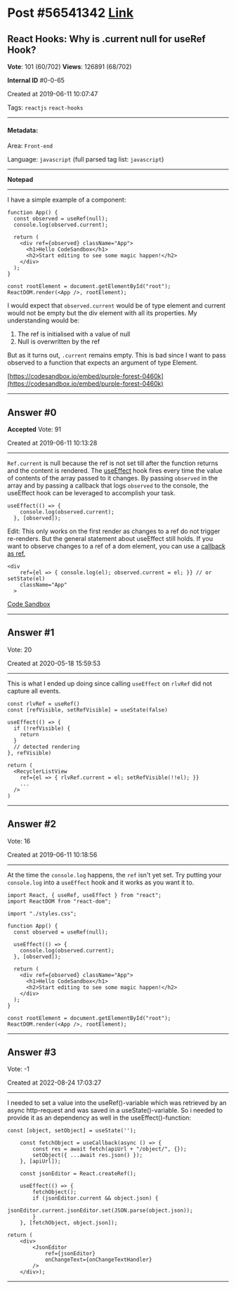 
# Post \#56541342 [Link](https://stackoverflow.com/questions/56541342/)

## React Hooks: Why is .current null for useRef Hook?

**Vote**: 101 (60/702) **Views**: 126891 (68/702) 

**Internal ID** \#0-0-65

Created at 2019-06-11 10:07:47

Tags: `reactjs` `react-hooks`

----------

#### Metadata:

Area: `Front-end`

Language: `javascript` (full parsed tag list: `javascript`)

----------

**Notepad**


----------

I have a simple example of a component: 

```
function App() {
  const observed = useRef(null);
  console.log(observed.current);

  return (
    <div ref={observed} className="App">
      <h1>Hello CodeSandbox</h1>
      <h2>Start editing to see some magic happen!</h2>
    </div>
  );
}

const rootElement = document.getElementById("root");
ReactDOM.render(<App />, rootElement);
```


I would expect that `observed.current` would be of type element and current would not be empty but the div element with all its properties. My understanding would be:


1. The ref is initialised with a value of null
2. Null is overwritten by the ref



But as it turns out, `.current` remains empty. This is bad since I want to pass observed to a function that expects an argument of type Element.

[https://codesandbox.io/embed/purple-forest-0460k](https://codesandbox.io/embed/purple-forest-0460k)


----------
        
## Answer \#0

**Accepted** Vote: 91

Created at 2019-06-11 10:13:28

------------

`Ref.current` is null because the ref is not set till after the function returns and the content is rendered. The [useEffect](https://reactjs.org/docs/hooks-effect.html) hook fires every time the value of contents of the array passed to it changes. By passing `observed` in the array and by passing a callback that logs `observed` to the console, the useEffect hook can be leveraged to accomplish your task.

```
useEffect(() => {
    console.log(observed.current);
  }, [observed]);
```


Edit: This only works on the first render as changes to a ref do not trigger re-renders. But the general statement about useEffect still holds. If you want to observe changes to a ref of a dom element, you can use a [callback as ref.](https://reactjs.org/docs/refs-and-the-dom.html#callback-refs)

```
<div 
    ref={el => { console.log(el); observed.current = el; }} // or setState(el)
    className="App"
  >
```


[Code Sandbox](https://codesandbox.io/s/tender-payne-eyk5f)


------------
    
    
## Answer \#1

 Vote: 20

Created at 2020-05-18 15:59:53

------------

This is what I ended up doing since calling `useEffect` on `rlvRef` did not capture all events.
```
const rlvRef = useRef()
const [refVisible, setRefVisible] = useState(false)

useEffect(() => {
  if (!refVisible) { 
    return
  }
  // detected rendering
}, refVisible)

return (
  <RecyclerListView
    ref={el => { rlvRef.current = el; setRefVisible(!!el); }}
    ... 
  />
)
```



------------
    
    
## Answer \#2

 Vote: 16

Created at 2019-06-11 10:18:56

------------

At the time the `console.log` happens, the `ref` isn't yet set. Try putting your `console.log` into a `useEffect` hook and it works as you want it to. 

```
import React, { useRef, useEffect } from "react";
import ReactDOM from "react-dom";

import "./styles.css";

function App() {
  const observed = useRef(null);

  useEffect(() => {
    console.log(observed.current);
  }, [observed]);

  return (
    <div ref={observed} className="App">
      <h1>Hello CodeSandbox</h1>
      <h2>Start editing to see some magic happen!</h2>
    </div>
  );
}

const rootElement = document.getElementById("root");
ReactDOM.render(<App />, rootElement);
```



------------
    
    
## Answer \#3

 Vote: -1

Created at 2022-08-24 17:03:27

------------

I needed to set a value into the useRef()-variable which was retrieved by an async http-request and was saved in a useState()-variable. So i needed to provide it as an dependency as well in the useEffect()-function:
```
const [object, setObject] = useState('');

    const fetchObject = useCallback(async () => {
        const res = await fetch(apiUrl + "/object/", {});
        setObject({ ...await res.json() });
    }, [apiUrl]);

    const jsonEditor = React.createRef();

    useEffect(() => {
        fetchObject();
        if (jsonEditor.current && object.json) {
            jsonEditor.current.jsonEditor.set(JSON.parse(object.json));
        }
    }, [fetchObject, object.json]);

return (
    <div>
        <JsonEditor
            ref={jsonEditor}
            onChangeText={onChangeTextHandler}
        />
    </div>);
```



------------
    
    